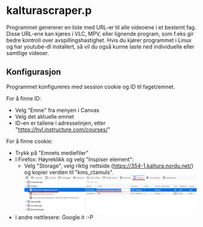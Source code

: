 # kalturascraper.p

Programmet genererer en liste med URL-er til alle videoene i et bestemt fag. Disse URL-ene kan kjøres i VLC, MPV, eller lignende program, som f.eks gir bedre kontroll over avspillingshastighet. Hvis du kjører programmet i Linux og har youtube-dl installert, så vil du også kunne laste ned individuelle eller samtlige videoer. 

## Konfigurasjon
Programmet konfigureres med session cookie og ID til faget/emnet. 

For å finne ID:
- Velg "Emne" fra menyen i Canvas
- Velg det aktuelle emnet
- ID-en er tallene i adresselinjen, etter "https://hvl.instructure.com/courses/" 

For å finne cookie: 
- Trykk på "Emnets mediefiler"
- I Firefox: Høyreklikk og velg "Inspiser element":
  - Velg "Storage", velg riktig nettside (https://354-1.kaltura.nordu.net/) og kopier verdien til "kms_ctamuls". 
<img src="cookies.jpg" width="600"></img>
- I andre nettlesere: Google it :-P 
